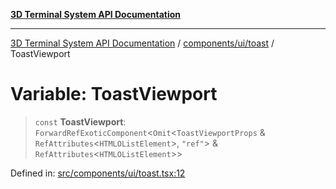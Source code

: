 [**3D Terminal System API Documentation**](../../../../README.md)

***

[3D Terminal System API Documentation](../../../../README.md) / [components/ui/toast](../README.md) / ToastViewport

# Variable: ToastViewport

> `const` **ToastViewport**: `ForwardRefExoticComponent`\<`Omit`\<`ToastViewportProps` & `RefAttributes`\<`HTMLOListElement`\>, `"ref"`\> & `RefAttributes`\<`HTMLOListElement`\>\>

Defined in: [src/components/ui/toast.tsx:12](https://github.com/Dicommunitas/ThreeJS_Terminal_3D/blob/7fd8b10cda6dfa2ead7725805530e34c65402bbf/src/components/ui/toast.tsx#L12)
